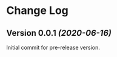 Change Log
==========

Version 0.0.1 *(2020-06-16)*
----------------------------

Initial commit for pre-release version.